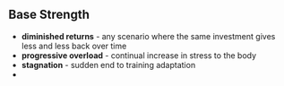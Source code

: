 ## Base Strength


- **diminished returns** - any scenario where the same investment gives less and less back over time
- **progressive overload** - continual increase in stress to the body
- **stagnation** - sudden end to training adaptation
- 